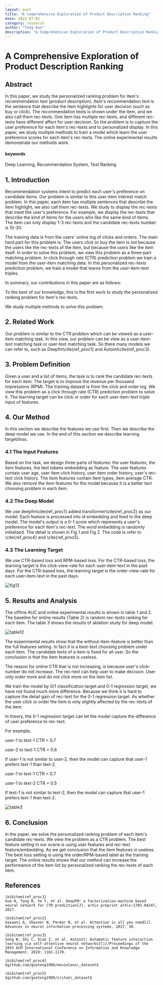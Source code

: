 ```yaml
---
layout: post
title: "A Comprehensive Exploration of Product Description Ranking"
date: 2022-07-01
category: research
author: "Tong Guo"
description: "A Comprehensive Exploration of Product Description Ranking"
---
```



# A Comprehensive Exploration of Product Description Ranking

## Abstract
In this paper, we study the personalized ranking problem for item's recommendation text (product description). Item's recommendation text is the sentence that describe the item highlights for user decision (such as buy or click). The recommendation texts is shown under the item, and we also call them rec-texts. One item has multiple rec-texts, and different rec-texts have different affect for user decision. So the problem is to capture the user preference for each item's rec-texts and to personalized display. In this paper, we study multiple methods to train a model which learn the user preference scores for each item's rec-texts. The online experimental results demonstrate our methods work.

#### keywords
Deep Learning, Recommendation System, Text Ranking



## 1. Introduction

Recommendation systems intent to predict each user's preference on candidate items. Our problem is similar to this user-item interest match problem. In this paper, each item has multiple sentences that describe the item highlight, we also call them rec-texts. We study to display the rec-texts that meet the user's preference. For example, we display the rec-texts that describe the kind of items for the users who like the same kind of items. The item can only display 1-3 rec-texts and the candidate rec-texts number is 10-30. 

The training data is from the users' online log of clicks and orders. The main hard part for this problem is: The users click or buy the item is not because the users like the rec-texts of the item, but because the users like the item itself. In order to solve this problem, we view this problem as a three-part matching problem. In click through rate (CTR) prediction problem we train a model from the user-item matching data. In this personalized rec-texts prediction problem, we train a model that learns from the user-item-text triples.

In summary, our contributions in this paper are as follows:

To the best of our knowledge, this is the first work to study the personalized ranking problem for item's rec-texts.

We study multiple methods to solve this problem.

## 2. Related Work

Our problem is similar to the CTR problem which can be viewed as a user-item matching task. In this view, our problem can be view as a user-item-text matching task or user-text matching task. So there many models we can refer to, such as Deepfm\cite{ref_proc1} and Autoint\cite{ref_proc3}.

## 3. Problem Definition

Given a user and a list of items, the task is to rank the candidate rec-texts for each item. The target is to improve the revenue per thousand impressions (RPM). The training dataset is from the click and order log. We view this problem as a click through rate (CTR) prediction problem to solve it. The learning target can be click or order for each user-item-text triple input of features.


## 4. Our Method

In this section we describe the features we use first. Then we describe the deep model we use. In the end of this section we describe learning target/loss.

### 4.1 The Input Features

Based on the task, we design three parts of features: the user features, the item features, the text tokens embedding as feature. The user features contain user age, user item click history, user item order history, user's rec-text click history. The item features contain item types, item average CTR. We also remove the item features for the model because it is a better text choosing problem in each item.



### 4.2 The Deep Model

We use deepfm\cite{ref_proc1} added transformer\cite{ref_proc2} as our model. Each feature is processed into id embedding and feed to the deep model. The model's output is a 0-1 score which represents a user's preference for each item's rec-text. The word embedding is randomly initialised. The detail is shown in Fig 1 and Fig 2. The code is refer to \cite{ref_proc4} and \cite{ref_proc5}.



### 4.3 The Learning Target

We use CTR-based loss and RPM-based loss. For the CTR-based loss, the learning target is the click-view-rate for each user-item-text in the past days. For the CTR-based loss, the learning target is the order-view-rate for each user-item-text in the past days. 

![fig12](/assets/png/text-rank/fig12.png)

## 5. Results and Analysis

The offline AUC and online experimental results is shown in table 1 and 2. The baseline for online results (Table 2) is random rec-texts ranking for each item. The table 3 shows the results of ablation study for deep model.

![table12](/assets/png/text-rank/table12.png)

The experimental results show that the without-item-feature is better than the full features setting. In fact it is a best-text choosing problem under each item. The candidate texts of a item is fixed for all user. So the conclusion is that the item features is useless. 

The reason for online CTR that is not increasing, is because user's click-number do not increase. The rec-text can help user to make decision. User only order more and do not click more on the item list.

We train the model by 0/1 classification target and 0-1 regression target, we have not found much more difference. Because we think it is hard to capture the detail gain of rec-text for the 0-1 regression target. As whether the user click or order the item is only slightly affected by the rec-texts of the item.


In theory, the 0-1 regression target can let the model capture the difference of user preference to rec-text. 

For example, 

user-1 to text-1 CTR = 0.7

user-2 to text-1 CTR = 0.6

If user-1 is not similar to user-2, then the model can capture that user-1 prefers text-1 than text-2.


user-1 to text-1 CTR = 0.7

user-1 to text-2 CTR = 0.5

If text-1 is not similar to text-2, then the model can capture that user-1 prefers text-1 than text-2.

![table3](/assets/png/text-rank/table3.png)

## 6. Conclusion

In the paper, we solve the personalized ranking problem of each item's candidate rec-texts. We view the problem as a CTR problem. The best feature setting in our scene is using user features and rec-text feature/embedding. As we get conclusion that the item features is useless. The best loss setting is using the order/RPM-based label as the training target. The online results shows that our method can increase the performance of the item list by personalized ranking the rec-texts of each item.

## References
```
\bibitem{ref_proc1}
Guo H, Tang R, Ye Y, et al. DeepFM: a factorization-machine based neural network for CTR prediction[J]. arXiv preprint arXiv:1703.04247, 2017.

\bibitem{ref_proc2}
Vaswani A, Shazeer N, Parmar N, et al. Attention is all you need[J]. Advances in neural information processing systems, 2017, 30.

\bibitem{ref_proc3}
Song W, Shi C, Xiao Z, et al. Autoint: Automatic feature interaction learning via self-attentive neural networks[C]//Proceedings of the 28th ACM International Conference on Information and Knowledge Management. 2019: 1161-1170.

\bibitem{ref_proc4}
$github.com/guotong1988/movielens\_dataset$

\bibitem{ref_proc5}
$github.com/guotong1988/criteo\_dataset$
```
